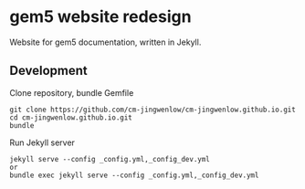 # gem5 website redesign
Website for gem5 documentation, written in Jekyll.

## Development
Clone repository, bundle Gemfile
```
git clone https://github.com/cm-jingwenlow/cm-jingwenlow.github.io.git
cd cm-jingwenlow.github.io.git
bundle
```
Run Jekyll server
```
jekyll serve --config _config.yml,_config_dev.yml
or
bundle exec jekyll serve --config _config.yml,_config_dev.yml
```
